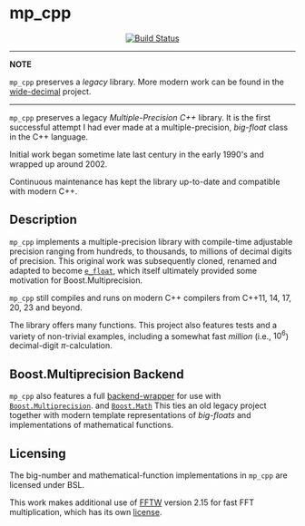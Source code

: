 mp_cpp
==================

<p align="center">
    <a href="https://github.com/ckormanyos/mp_cpp/actions">
        <img src="https://github.com/ckormanyos/mp_cpp/actions/workflows/mp_cpp.yml/badge.svg" alt="Build Status"></a>
</p>

---
**NOTE**

`mp_cpp` preserves a _legacy_ library. More modern work can be found in the [wide-decimal](https://github.com/ckormanyos/wide-decimal) project.

---

`mp_cpp` preserves a legacy _Multiple_-_Precision_ _C++_ library.
It is the first successful attempt I had ever made at a multiple-precision,
_big_-_float_ class in the C++ language.

Initial work began sometime late last century in the early 1990's
and wrapped up around 2002.

Continuous maintenance has kept the library up-to-date
and compatible with modern C++.

## Description

`mp_cpp` implements a multiple-precision library with compile-time adjustable
precision ranging from hundreds, to thousands, to millions of decimal digits of precision.
This original work was subsequently cloned, renamed and adapted to become
[`e_float`](https://github.com/ckormanyos/e_float-2021),
which itself ultimately provided some motivation for Boost.Multiprecision.

`mp_cpp` still compiles and runs on modern C++ compilers
from C++11, 14, 17, 20, 23 and beyond.

The library offers many functions. This project also features tests
and a variety of non-trivial examples, including a somewhat fast
_million_ (i.e., $10^{6}$) decimal-digit $\pi$-calculation.


## Boost.Multiprecision Backend

`mp_cpp` also features a full [backend-wrapper](./boost/multiprecision/mp_cpp_backend.hpp)
for use with [`Boost.Multiprecision`](https://www.boost.org/doc/libs/1_83_0/libs/multiprecision/doc/html/index.html).
and [`Boost.Math`](https://www.boost.org/doc/libs/1_83_0/libs/math/doc/html/index.html)
This ties an old legacy project together with modern
template representations of _big_-_floats_ and implementations
of mathematical functions.

## Licensing

The big-number and mathematical-function implementations in `mp_cpp`
are licensed under BSL.

This work makes additional use of [FFTW](https://www.fftw.org/)
version 2.15 for fast FFT multiplication, which has its own
[license](https://www.fftw.org/faq/section1.html#isfftwfree).
